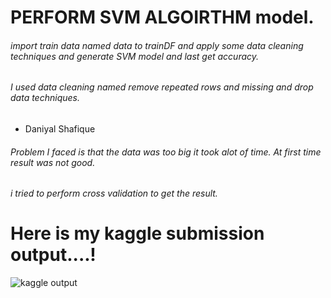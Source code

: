 # PERFORM SVM ALGOIRTHM model.
###### import train data named data to trainDF and apply some data cleaning techniques and generate SVM model and last get accuracy.
###### I used data cleaning named remove repeated rows and missing and drop data techniques.
- Daniyal Shafique
###### Problem I faced is that the data was too big it took alot of time. At first time result was not good.
###### i tried to perform cross validation to get the result.

# Here is my kaggle submission output....!





![kaggle output](https://user-images.githubusercontent.com/43805740/169633864-2d6623c2-8b5a-424e-9509-dac808847c4f.PNG)
